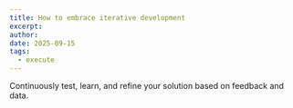 ```yaml
---
title: How to embrace iterative development
excerpt:
author:
date: 2025-09-15
tags:
  - execute
---
```

Continuously test, learn, and refine your solution based on feedback and data.
